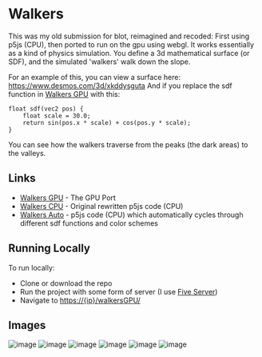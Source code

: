 # Walkers
This was my old submission for blot, reimagined and recoded: First using p5js (CPU), then ported to run on the gpu using webgl.
It works essentially as a kind of physics simulation. You define a 3d mathematical surface (or SDF), and the simulated 'walkers' walk down the slope.

For an example of this, you can view a surface here:
https://www.desmos.com/3d/xkddysguta
And if you replace the sdf function in [Walkers GPU](https://cookiemonsternz.github.io/walkersGPU/) with this:
```
float sdf(vec2 pos) {
    float scale = 30.0;
    return sin(pos.x * scale) + cos(pos.y * scale);
}
```
You can see how the walkers traverse from the peaks (the dark areas) to the valleys.

## Links
 - [Walkers GPU](https://cookiemonsternz.github.io/walkersGPU/) - The GPU Port
 - [Walkers CPU](https://cookiemonsternz.github.io/walkersCPU/) - Original rewritten p5js code (CPU)
 - [Walkers Auto](https://cookiemonsternz.github.io/auto/) - p5js code (CPU) which automatically cycles through different sdf functions and color schemes
## Running Locally
To run locally:

- Clone or download the repo
- Run the project with some form of server (I use [Five Server](https://marketplace.visualstudio.com/items?itemName=yandeu.five-server))
- Navigate to [https://{ip}/walkersGPU/]()

## Images
![image](https://github.com/user-attachments/assets/b0ade7de-4d8e-4ca6-af72-0d3d0e0d9889)
![image](https://github.com/user-attachments/assets/91130cbb-5c57-489d-82ec-adb446e670fd)
![image](https://github.com/user-attachments/assets/a178a278-ae3a-491b-be34-1081713dfd39)
![image](https://github.com/user-attachments/assets/27bb8295-9c15-414c-acf0-0beebc33b61f)
![image](https://github.com/user-attachments/assets/fc51cdc6-7819-49d9-ad78-a6c1598ec9b0)
![image](https://github.com/user-attachments/assets/04b22b71-6492-4efc-99e9-23959824e33f)
